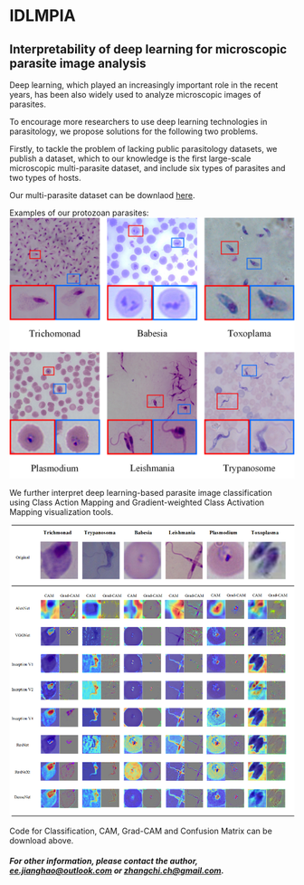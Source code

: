 # IDLMPIA
## Interpretability of deep learning for microscopic parasite image analysis


Deep learning, which played an increasingly important role in the recent years, has been also widely used to analyze microscopic images of parasites. <br>

To encourage more researchers to use deep learning technologies in parasitology, we propose solutions for the following two problems.<br> 

Firstly, to tackle the problem of lacking public parasitology datasets, we publish a dataset, which to our knowledge is the first large-scale microscopic multi-parasite dataset, and include six types of parasites and two types of hosts. <br>

Our multi-parasite dataset can be downlaod [here](https://data.mendeley.com/datasets/4tnhbsh58c/draft?a=58f32edd-d920-49a2-b690-7eb8508400d9).<br>

Examples of our protozoan parasites:
![](https://github.com/hello-code2021/IDLMPIA/blob/master/picture/dataset.png)


We further interpret deep learning-based parasite image classification using Class Action Mapping and Gradient-weighted Class Activation Mapping visualization tools.<br>

![](https://github.com/hello-code2021/IDLMPIA/blob/master/picture/CAM_Grad-CAM.png)

Code for Classification, CAM, Grad-CAM and Confusion Matrix can be download above.

##### For other information, please contact the author, ee.jianghao@outlook.com or zhangchi.ch@gmail.com.
